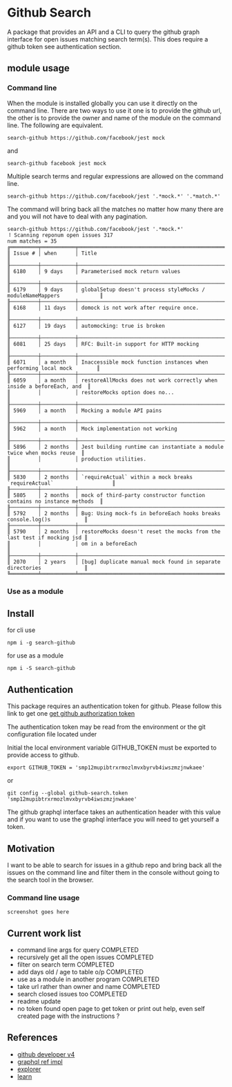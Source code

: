 # Github Search

A package that provides an API and a CLI to query the github graph interface for  open issues matching search term(s). This does require a github token see authentication section.

## module usage

### Command line
When the module is installed globally you can use it directly on the command line. There are two ways to use it one is to provide the github url, the other is to provide the owner and name of the
module on the command line. The following are equivalent.

```
search-github https://github.com/facebook/jest mock
```

and

```
search-github facebook jest mock
```

Multiple search terms and regular expressions are allowed on the command line.

```
search-github https://github.com/facebook/jest '.*mock.*' '.*match.*'
```

The command will bring back all the matches no matter how many there are and you will not have to deal with any pagination.

```
search-github https://github.com/facebook/jest '.*mock.*'
⠸ Scanning reponum open issues 317
num matches = 35
╔═════════╤═══════════╤════════════════════════════════════════════════════════════════════════╗
║ Issue # │ when      │ Title                                                                  ║
╟─────────┼───────────┼────────────────────────────────────────────────────────────────────────╢
║ 6180    │ 9 days    │ Parameterised mock return values                                       ║
╟─────────┼───────────┼────────────────────────────────────────────────────────────────────────╢
║ 6179    │ 9 days    │ globalSetup doesn't process styleMocks / moduleNameMappers             ║
╟─────────┼───────────┼────────────────────────────────────────────────────────────────────────╢
║ 6168    │ 11 days   │ domock is not work after require once.                                 ║
╟─────────┼───────────┼────────────────────────────────────────────────────────────────────────╢
║ 6127    │ 19 days   │ automocking: true is broken                                            ║
╟─────────┼───────────┼────────────────────────────────────────────────────────────────────────╢
║ 6081    │ 25 days   │ RFC: Built-in support for HTTP mocking                                 ║
╟─────────┼───────────┼────────────────────────────────────────────────────────────────────────╢
║ 6071    │ a month   │ Inaccessible mock function instances when performing local mock        ║
╟─────────┼───────────┼────────────────────────────────────────────────────────────────────────╢
║ 6059    │ a month   │ restoreAllMocks does not work correctly when inside a beforeEach, and  ║
║         │           │ restoreMocks option does no...                                         ║
╟─────────┼───────────┼────────────────────────────────────────────────────────────────────────╢
║ 5969    │ a month   │ Mocking a module API pains                                             ║
╟─────────┼───────────┼────────────────────────────────────────────────────────────────────────╢
║ 5962    │ a month   │ Mock implementation not working                                        ║
╟─────────┼───────────┼────────────────────────────────────────────────────────────────────────╢
║ 5896    │ 2 months  │ Jest building runtime can instantiate a module twice when mocks reuse  ║
║         │           │ production utilities.                                                  ║
╟─────────┼───────────┼────────────────────────────────────────────────────────────────────────╢
║ 5830    │ 2 months  │ `requireActual` within a mock breaks `requireActual`                   ║
╟─────────┼───────────┼────────────────────────────────────────────────────────────────────────╢
║ 5805    │ 2 months  │ mock of third-party constructor function contains no instance methods  ║
╟─────────┼───────────┼────────────────────────────────────────────────────────────────────────╢
║ 5792    │ 2 months  │ Bug: Using mock-fs in beforeEach hooks breaks console.log()s           ║
╟─────────┼───────────┼────────────────────────────────────────────────────────────────────────╢
║ 5790    │ 2 months  │ restoreMocks doesn't reset the mocks from the last test if mocking jsd ║
║         │           │ om in a beforeEach                                                     ║
╟─────────┼───────────┼────────────────────────────────────────────────────────────────────────╢
║ 2070    │ 2 years   │ [bug] duplicate manual mock found in separate directories              ║
╚═════════╧═══════════╧════════════════════════════════════════════════════════════════════════╝

```

### Use as a module


## Install

for cli use
```
npm i -g search-github
```

for use as a module
```
npm i -S search-github
```

## Authentication
This package requires an authentication token for github. Please follow
this link to get one [get github authorization token](https://help.github.com/articles/creating-a-personal-access-token-for-the-command-line/)

The authentication token may be read from the environment or the git configuration file located under

Initial the local environment variable GITHUB_TOKEN must be exported to provide access to github.


```
export GITHUB_TOKEN = 'smp12mupibtrxrmozlmvxbyrvb4iwszmzjnwkaee'
```

or

```
git config --global github-search.token 'smp12mupibtrxrmozlmvxbyrvb4iwszmzjnwkaee'
```

The github graphql interface takes an authentication header with this value and if you want to use the graphql interface you will need to get yourself a token.




## Motivation
I want to be able to search for issues in a github repo and bring back all the issues on the command line and filter them in the console without going to the search tool in the  browser.

### Command line usage

```
screenshot goes here
```

## Current work list
- command line args for query COMPLETED
- recursively get all the open issues COMPLETED
- filter on search term COMPLETED
- add days old / age to table o/p COMPLETED
- use as a module in another program COMPLETED
- take url rather than owner and name COMPLETED
- search closed issues too COMPLETED
- readme update
- no token found open page to get token or print out help, even self created page with the
instructions ?


## References

- [github developer v4](https://developer.github.com/v4/)
- [graphql ref impl](https://github.com/graphql/graphql-js)
- [explorer](https://developer.github.com/v4/explorer/)
- [learn](http://graphql.org/learn/)